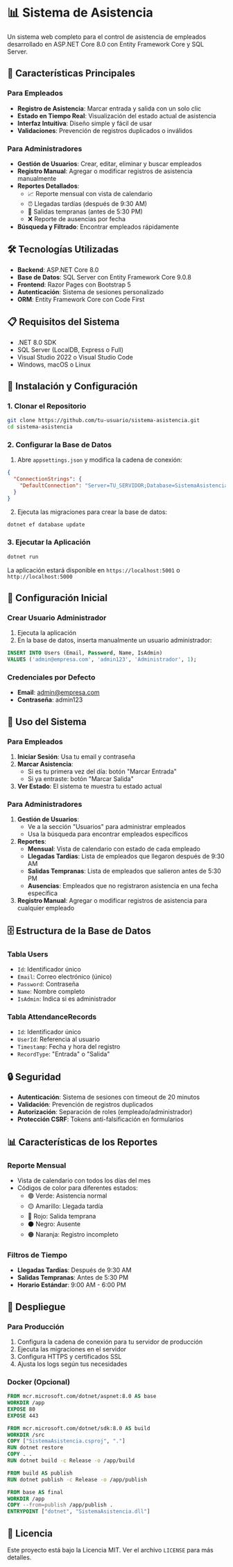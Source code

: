 # 📊 Sistema de Asistencia

Un sistema web completo para el control de asistencia de empleados desarrollado en ASP.NET Core 8.0 con Entity Framework Core y SQL Server.

## 🚀 Características Principales

### Para Empleados
- **Registro de Asistencia**: Marcar entrada y salida con un solo clic
- **Estado en Tiempo Real**: Visualización del estado actual de asistencia
- **Interfaz Intuitiva**: Diseño simple y fácil de usar
- **Validaciones**: Prevención de registros duplicados o inválidos

### Para Administradores
- **Gestión de Usuarios**: Crear, editar, eliminar y buscar empleados
- **Registro Manual**: Agregar o modificar registros de asistencia manualmente
- **Reportes Detallados**:
  - 📈 Reporte mensual con vista de calendario
  - ⏰ Llegadas tardías (después de 9:30 AM)
  - 🏃 Salidas tempranas (antes de 5:30 PM)
  - ❌ Reporte de ausencias por fecha
- **Búsqueda y Filtrado**: Encontrar empleados rápidamente

## 🛠️ Tecnologías Utilizadas

- **Backend**: ASP.NET Core 8.0
- **Base de Datos**: SQL Server con Entity Framework Core 9.0.8
- **Frontend**: Razor Pages con Bootstrap 5
- **Autenticación**: Sistema de sesiones personalizado
- **ORM**: Entity Framework Core con Code First

## 📋 Requisitos del Sistema

- .NET 8.0 SDK
- SQL Server (LocalDB, Express o Full)
- Visual Studio 2022 o Visual Studio Code
- Windows, macOS o Linux

## 🔧 Instalación y Configuración

### 1. Clonar el Repositorio
```bash
git clone https://github.com/tu-usuario/sistema-asistencia.git
cd sistema-asistencia
```

### 2. Configurar la Base de Datos
1. Abre `appsettings.json` y modifica la cadena de conexión:
```json
{
  "ConnectionStrings": {
    "DefaultConnection": "Server=TU_SERVIDOR;Database=SistemaAsistenciaDB;Trusted_Connection=True;MultipleActiveResultSets=true;TrustServerCertificate=True;"
  }
}
```

2. Ejecuta las migraciones para crear la base de datos:
```bash
dotnet ef database update
```

### 3. Ejecutar la Aplicación
```bash
dotnet run
```

La aplicación estará disponible en `https://localhost:5001` o `http://localhost:5000`

## 👤 Configuración Inicial

### Crear Usuario Administrador
1. Ejecuta la aplicación
2. En la base de datos, inserta manualmente un usuario administrador:
```sql
INSERT INTO Users (Email, Password, Name, IsAdmin) 
VALUES ('admin@empresa.com', 'admin123', 'Administrador', 1);
```

### Credenciales por Defecto
- **Email**: admin@empresa.com
- **Contraseña**: admin123

## 📱 Uso del Sistema

### Para Empleados
1. **Iniciar Sesión**: Usa tu email y contraseña
2. **Marcar Asistencia**: 
   - Si es tu primera vez del día: botón "Marcar Entrada"
   - Si ya entraste: botón "Marcar Salida"
3. **Ver Estado**: El sistema te muestra tu estado actual

### Para Administradores
1. **Gestión de Usuarios**: 
   - Ve a la sección "Usuarios" para administrar empleados
   - Usa la búsqueda para encontrar empleados específicos
2. **Reportes**:
   - **Mensual**: Vista de calendario con estado de cada empleado
   - **Llegadas Tardías**: Lista de empleados que llegaron después de 9:30 AM
   - **Salidas Tempranas**: Lista de empleados que salieron antes de 5:30 PM
   - **Ausencias**: Empleados que no registraron asistencia en una fecha específica
3. **Registro Manual**: Agregar o modificar registros de asistencia para cualquier empleado

## 🗄️ Estructura de la Base de Datos

### Tabla Users
- `Id`: Identificador único
- `Email`: Correo electrónico (único)
- `Password`: Contraseña
- `Name`: Nombre completo
- `IsAdmin`: Indica si es administrador

### Tabla AttendanceRecords
- `Id`: Identificador único
- `UserId`: Referencia al usuario
- `Timestamp`: Fecha y hora del registro
- `RecordType`: "Entrada" o "Salida"

## 🔒 Seguridad

- **Autenticación**: Sistema de sesiones con timeout de 20 minutos
- **Validación**: Prevención de registros duplicados
- **Autorización**: Separación de roles (empleado/administrador)
- **Protección CSRF**: Tokens anti-falsificación en formularios

## 📊 Características de los Reportes

### Reporte Mensual
- Vista de calendario con todos los días del mes
- Códigos de color para diferentes estados:
  - 🟢 Verde: Asistencia normal
  - 🟡 Amarillo: Llegada tardía
  - 🔴 Rojo: Salida temprana
  - ⚫ Negro: Ausente
  - 🟠 Naranja: Registro incompleto

### Filtros de Tiempo
- **Llegadas Tardías**: Después de 9:30 AM
- **Salidas Tempranas**: Antes de 5:30 PM
- **Horario Estándar**: 9:00 AM - 6:00 PM

## 🚀 Despliegue

### Para Producción
1. Configura la cadena de conexión para tu servidor de producción
2. Ejecuta las migraciones en el servidor
3. Configura HTTPS y certificados SSL
4. Ajusta los logs según tus necesidades

### Docker (Opcional)
```dockerfile
FROM mcr.microsoft.com/dotnet/aspnet:8.0 AS base
WORKDIR /app
EXPOSE 80
EXPOSE 443

FROM mcr.microsoft.com/dotnet/sdk:8.0 AS build
WORKDIR /src
COPY ["SistemaAsistencia.csproj", "."]
RUN dotnet restore
COPY . .
RUN dotnet build -c Release -o /app/build

FROM build AS publish
RUN dotnet publish -c Release -o /app/publish

FROM base AS final
WORKDIR /app
COPY --from=publish /app/publish .
ENTRYPOINT ["dotnet", "SistemaAsistencia.dll"]
```



## 📝 Licencia

Este proyecto está bajo la Licencia MIT. Ver el archivo `LICENSE` para más detalles.
